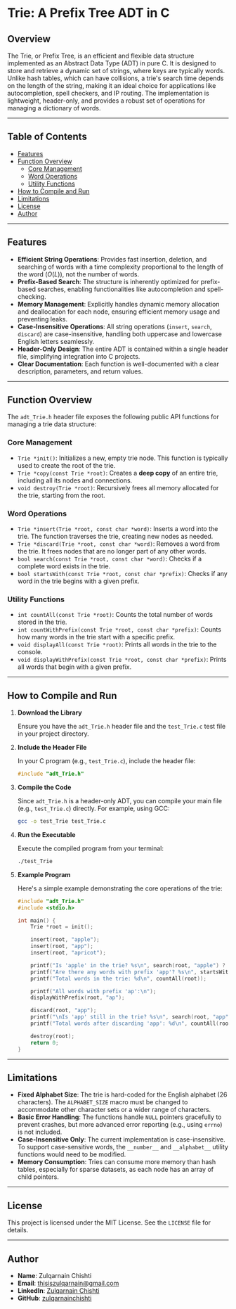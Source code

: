 # Trie: A Prefix Tree ADT in C

## Overview

The Trie, or Prefix Tree, is an efficient and flexible data structure implemented as an Abstract Data Type (ADT) in pure C. It is designed to store and retrieve a dynamic set of strings, where keys are typically words. Unlike hash tables, which can have collisions, a trie's search time depends on the length of the string, making it an ideal choice for applications like autocompletion, spell checkers, and IP routing. The implementation is lightweight, header-only, and provides a robust set of operations for managing a dictionary of words.

---

## Table of Contents

- [Features](#features)
- [Function Overview](#function-overview)
  - [Core Management](#core-management)
  - [Word Operations](#word-operations)
  - [Utility Functions](#utility-functions)
- [How to Compile and Run](#how-to-compile-and-run)
- [Limitations](#limitations)
- [License](#license)
- [Author](#author)

---

## Features

- **Efficient String Operations**: Provides fast insertion, deletion, and searching of words with a time complexity proportional to the length of the word ($O(L)$), not the number of words.
- **Prefix-Based Search**: The structure is inherently optimized for prefix-based searches, enabling functionalities like autocompletion and spell-checking.
- **Memory Management**: Explicitly handles dynamic memory allocation and deallocation for each node, ensuring efficient memory usage and preventing leaks.
- **Case-Insensitive Operations**: All string operations (`insert`, `search`, `discard`) are case-insensitive, handling both uppercase and lowercase English letters seamlessly.
- **Header-Only Design**: The entire ADT is contained within a single header file, simplifying integration into C projects.
- **Clear Documentation**: Each function is well-documented with a clear description, parameters, and return values.

---

## Function Overview

The `adt_Trie.h` header file exposes the following public API functions for managing a trie data structure:

### Core Management

- `Trie *init()`: Initializes a new, empty trie node. This function is typically used to create the root of the trie.
- `Trie *copy(const Trie *root)`: Creates a **deep copy** of an entire trie, including all its nodes and connections.
- `void destroy(Trie *root)`: Recursively frees all memory allocated for the trie, starting from the root.

### Word Operations

- `Trie *insert(Trie *root, const char *word)`: Inserts a word into the trie. The function traverses the trie, creating new nodes as needed.
- `Trie *discard(Trie *root, const char *word)`: Removes a word from the trie. It frees nodes that are no longer part of any other words.
- `bool search(const Trie *root, const char *word)`: Checks if a complete word exists in the trie.
- `bool startsWith(const Trie *root, const char *prefix)`: Checks if any word in the trie begins with a given prefix.

### Utility Functions

- `int countAll(const Trie *root)`: Counts the total number of words stored in the trie.
- `int countWithPrefix(const Trie *root, const char *prefix)`: Counts how many words in the trie start with a specific prefix.
- `void displayAll(const Trie *root)`: Prints all words in the trie to the console.
- `void displayWithPrefix(const Trie *root, const char *prefix)`: Prints all words that begin with a given prefix.

---

## How to Compile and Run

1.  **Download the Library**

    Ensure you have the `adt_Trie.h` header file and the `test_Trie.c` test file in your project directory.

2.  **Include the Header File**

    In your C program (e.g., `test_Trie.c`), include the header file:

    ```c
    #include "adt_Trie.h"
    ```

3.  **Compile the Code**

    Since `adt_Trie.h` is a header-only ADT, you can compile your main file (e.g., `test_Trie.c`) directly. For example, using GCC:

    ```bash
    gcc -o test_Trie test_Trie.c
    ```

4.  **Run the Executable**

    Execute the compiled program from your terminal:

    ```bash
    ./test_Trie
    ```

5.  **Example Program**

    Here's a simple example demonstrating the core operations of the trie:

    ```c
    #include "adt_Trie.h"
    #include <stdio.h>

    int main() {
        Trie *root = init();

        insert(root, "apple");
        insert(root, "app");
        insert(root, "apricot");

        printf("Is 'apple' in the trie? %s\n", search(root, "apple") ? "Yes" : "No");
        printf("Are there any words with prefix 'app'? %s\n", startsWith(root, "app") ? "Yes" : "No");
        printf("Total words in the trie: %d\n", countAll(root));

        printf("All words with prefix 'ap':\n");
        displayWithPrefix(root, "ap");

        discard(root, "app");
        printf("\nIs 'app' still in the trie? %s\n", search(root, "app") ? "Yes" : "No");
        printf("Total words after discarding 'app': %d\n", countAll(root));

        destroy(root);
        return 0;
    }
    ```

---

## Limitations

- **Fixed Alphabet Size**: The trie is hard-coded for the English alphabet (26 characters). The `ALPHABET_SIZE` macro must be changed to accommodate other character sets or a wider range of characters.
- **Basic Error Handling**: The functions handle `NULL` pointers gracefully to prevent crashes, but more advanced error reporting (e.g., using `errno`) is not included.
- **Case-Insensitive Only**: The current implementation is case-insensitive. To support case-sensitive words, the `__number__` and `__alphabet__` utility functions would need to be modified.
- **Memory Consumption**: Tries can consume more memory than hash tables, especially for sparse datasets, as each node has an array of child pointers.

---

## License

This project is licensed under the MIT License. See the `LICENSE` file for details.

---

## Author

- **Name**: Zulqarnain Chishti
- **Email**: thisiszulqarnain@gmail.com
- **LinkedIn**: [Zulqarnain Chishti](https://www.linkedin.com/in/zulqarnain-chishti-6731732a1/)
- **GitHub**: [zulqarnainchishti](https://www.google.com/search?q=https://github.com/zulqarnainchishti)
